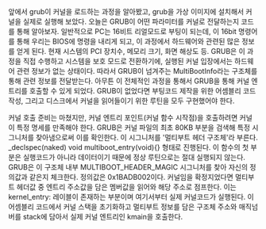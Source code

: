 앞에서 grub이 커널을 로드하는 과정을 알아봤고, grub을 가상 이미지에 설치해서 커널을 실제로 실행해 보았다.
오늘은 GRUB이 어떤 파라미터를 커널로 전달하는지 코드를 통해 알아보자.
일반적으로 PC는 16비트 리얼모드로 부팅이 되는데, 이 16bit 명령어를 통해 우리는 BIOS에 명령을 내리게 되고, 이 과정에서 하드웨어와 관련된 많은 정보를 얻게 된다. 
현재 시스템의 PCI 장치수, 메모리 크기, 화면 해상도 등. 
GRUB은 이 과정을 직접 수행하고 시스템을 보호 모드로 전환하기에, 실행된 커널 입장에서는 하드웨어 관련 정보가 없는 상태이다. 
따라서 GRUB이 넘겨주는 MultiBootInfo라는 구조체를 통해 관련 정보를 전달받는다.
아무튼 이 전체적인 과정을 통해서 GRUB을 통해 커널 엔트리를 호출할 수 있게 되었다. 
GRUB이 없었다면 부팅코드 제작을 위한 어셈블리 코드 작성, 그리고 디스크에서 커널을 읽어들이기 위한 루틴을 모두 구현했어야 한다.

커널 호출 준비는 마쳤지만, 커널 엔트리 포인트(커널 함수 시작점)을 호출하려면 커널이 특정 명세를 만족해야 한다. GRUB은 커널 파일의 최초 80KB 부분을 검색해 특정 시그니처를 찾아냄으로써 이를 확인한다.
이 시그니처를 '멀티부트 헤더 구조체'라 부른다. 
_declspec(naked) void multiboot_entry(void){} 형태로 진행된다. 이 함수의 첫 부분은 실행코드가 아니라 데이터이기 때문에 정상 루틴으로는 절대 실행되지 않는다. GRUB은 이 구조체 내부 MULTIBOOT_HEADER_MAGIC 시그니처를 찾아 자신의 정의값과 같은지 체크한다.
정의값은 0x1BADB002이다.
커널임을 확정지었다면 멀티부트 헤더값 중 엔트리 주소값을 담은 멤버값을 읽어와 해당 주소로 점프한다. 이는 kernel_entry: 레이블이 존재하는 부분이며 여기서부터 실제 커널코드가 실행된다.
이 어셈블리 코드에서 커널 스택을 초기화하고 멀티부트 정보를 담은 구조체 주소와 매직넘버를 stack에 담아서 실제 커널 엔트리인 kmain을 호출한다.
